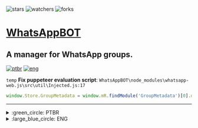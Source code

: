 ![stars][stars] ![watchers][watchers] ![forks][forks]
<br>

# [WhatsAppBOT](https://github.com/DailySofty/WhatsAppBOT/)
A manager for WhatsApp groups.
---

[![ptbr](https://img.shields.io/badge/languages-PTBR-darkgreen.svg)](https://github.com/DailySofty/WhatsAappBOT/ "Português brasileiro") [![eng](https://img.shields.io/badge/ENG-blue.svg)](https://github.com/DailySofty/WhatsAappBOT/ "English")

<!-- https://img.shields.io/badge/<SUBJECT>-<STATUS>-<COLOR>.svg -->

`temp` **Fix puppeteer evaluation script**:
`WhatsAppBOT\node_modules\whatsapp-web.js\src\util\Injected.js:17`
```js
window.Store.GroupMetadata = window.mR.findModule('GroupMetadata')[0].default.GroupMetadata
```

---
<details>
    <summary>:green_circle: PTBR</summary>
    <br>

### [Video Explicativo](https://youtu.be/Oa4EaOxyfTE)

_Um gerenciador de grupos do WhatsApp._
        <details>
        <summary>Tópicos</summary>

1. [Requisitos](#requisitos)

2. [Como Instalar](#como-instalar)

3. [Como Executar](#como-executar)

4. [Como Usar](#como-usar)
        </details>

---
### Requisitos

- [Node](https://nodejs.org/)

- Conta no WhatsApp

---
### Como Instalar

Após feita a instalação do **Node**, basta executar o comando `npm i` dentro do diretório.

---
### Como Executar

Simplesmente execute o comando `node bot` e siga as instruções!

---
</details>

<details>
    <summary>:large_blue_circle: ENG</summary>
    <br>

### [Explanation Video (PTBR)](https://youtu.be/Oa4EaOxyfTE)

_A manager for WhatsApp groups._
    <details>
    <summary>Topics</summary>

1. [Requirements](#requirements)

1. [How to Install](#how-to-install)

1. [How to Run](#how-to-run)

1. [How to Use](#how-to-use)
    </details>

---
### Requirements

- [Node](https://nodejs.org/)

- WhatsApp Account

---
### How to Install

After installing **Node**, just run `npm i` in the directory.
Após feita a instalação do **Node**, basta executar o comando `npm i` dentro do diretório.

---
### How to Run

Simply run `node bot` and follow the instructions!
---
</details>

[forks]: https://img.shields.io/github/forks/DailySofty/WhatsAppBOT
[stars]: https://img.shields.io/github/stars/DailySofty/WhatsAppBOT
[watchers]: https://img.shields.io/github/watchers/DailySofty/WhatsAppBOT
[issues]: https://badgen.net/github/issues/DailySofty/WhatsAppBOT
[pull_requests]: https://badgen.net/github/prs/DailySofty/WhatsAppBOT
[branches]: https://badgen.net/github/branches/DailySofty/WhatsAppBOT
